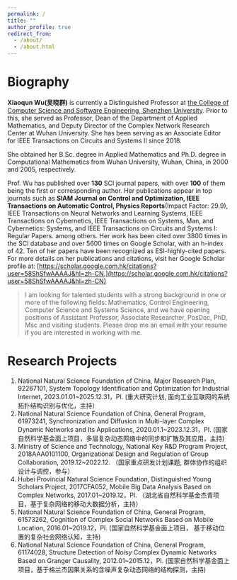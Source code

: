 ```yaml
---
permalink: /
title: ""
author_profile: true
redirect_from: 
  - /about/
  - /about.html
---
```


Biography
======
**Xiaoqun Wu(吴晓群)** is currently a Distinguished Professor at [the College of Computer Science and Software Engineering, Shenzhen University](https://csse.szu.edu.cn/). Prior to this, she served as Professor, Dean of the Department of Applied Mathematics, and Deputy Director of the Complex Network Research Center at Wuhan University. She has been serving as an Associate Editor for IEEE Transactions on Circuits and Systems II since 2018. 

She obtained her B.Sc. degree in Applied Mathematics and  Ph.D. degree in Computational Mathematics from Wuhan University, Wuhan, China, in 2000 and 2005, respectively.
  
Prof. Wu has published over **130** SCI journal papers, with over **100** of them being the first or corresponding author. Her publications appear in top journals such as **SIAM Journal on Control and Optimization, IEEE Transactions on Automatic Control, Physics Reports**(Impact Factor: 29.9),  IEEE Transactions on Neural Networks and Learning Systems, IEEE Transactions on Cybernetics, IEEE Transactions on Systems, Man, and Cybernetics: Systems, and IEEE Transactions on Circuits and Systems I: Regular Papers. among others.  Her work has been cited over 3800 times in the SCI database and over 5600 times on Google Scholar, with an h-index of 42. Ten of her papers have been recognized as ESI-highly-cited papers. For more details on her publications and citations, visit her Google Scholar profile at: [https://scholar.google.com.hk/citations?user=58ShSfwAAAAJ&hl=zh-CN.](https://scholar.google.com.hk/citations?user=58ShSfwAAAAJ&hl=zh-CN) 


> I am looking for talented students with a strong background in one or more of the following fields: Mathematics, Control Engineering, Computer Science and Systems Science, and we have opening positions of Assistant Professor, Associate Researcher, PosDoc, PhD, Msc and visiting students. Please drop me an email with your resume if you are interested in working with me. 


Research Projects
======
1. National Natural Science Foundation of China, Major Research Plan, 92267101, System Topology Identification and Optimization for Industrial Internet, 2023.01.01~2025.12.31，PI. (重大研究计划, 面向工业互联网的系统拓扑结构识别与优化，主持）
2. National Natural Science Foundation of China, General Program, 61973241, Synchronization and Diffusion in Multi-layer Complex Dynamic Networks and Its Applications, 2020.01.1~2023.12.31，PI.  (国家自然科学基金面上项目，多层复杂动态网络中的同步和扩散及其应用，主持)
3. Ministry of Science and Technology, National Key R&D Program Project, 2018AAA0101100, Organizational Design and Regulation of Group Collaboration, 2019.12~2022.12. （国家重点研发计划课题, 群体协作的组织设计与调控，参与）
4. Hubei Provincial Natural Science Foundation, Distinguished Young Scholars Project, 2017CFA052, Mobile Big Data Analysis Based on Complex Networks, 2017.01~2019.12，PI. （湖北省自然科学基金杰青项目，基于复杂网络的移动大数据分析，主持）
5. National Natural Science Foundation of China, General Program, 61573262, Cognition of Complex Social Networks Based on Mobile Location, 2016.01~2019.12，PI. (国家自然科学基金面上项目， 基于移动位置的复杂社会网络认知，主持)
6. National Natural Science Foundation of China, General Program, 61174028, Structure Detection of Noisy Complex Dynamic Networks Based on Granger Causality, 2012.01~2015.12，PI. (国家自然科学基金面上项目，基于格兰杰因果关系的含噪声复杂动态网络的结构探测，主持)
   

